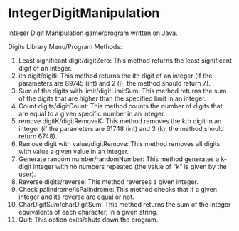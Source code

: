 # IntegerDigitManipulation
Integer Digit Manipulation game/program written on Java.

Digits Library Menu/Program Methods:
1) Least significant digit/digitZero: This method returns the least significant digit of an integer.
2) ith digit/digiti: This method returns the ith digit of an integer (if the parameters are 89745 (int) and 2 (i),
the method should return 7).
3) Sum of the digits with limit/digitLimitSum: This method returns the sum of the digits that are higher than the specified limit in an integer.
4) Count digits/digitCount: This method counts the number of digits that are equal to a given specific number in an integer.
5) remove digitK/digitRemoveK: This method removes the kth digit in an integer (if the parameters are 61748 (int) and 3 (k),
the method should return 6748).
6) Remove digit with value/digitRemove: This method removes all digits with value a given value in an integer.
7) Generate random number/randomNumber: This method generates a k-digit integer with no numbers repeated (the value of "k" is given by the user).
8) Reverse digits/reverse: This method reverses a given integer.
9) Check palindrome/isPalindrome: This method checks that if a given integer and its reverse are equal or not.
10) CharDigitSum/charDigitSum: This method returns the sum of the integer equivalents of each character, in a given string.
11) Quit: This option exits/shuts down the program.
